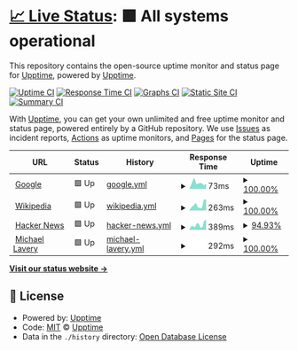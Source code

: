 # [📈 Live Status](https://demo.upptime.js.org): <!--live status--> **🟩 All systems operational**

This repository contains the open-source uptime monitor and status page for [Upptime](https://upptime.js.org), powered by [Upptime](https://github.com/upptime/upptime).

[![Uptime CI](https://github.com/upptime/upptime/workflows/Uptime%20CI/badge.svg)](https://github.com/upptime/upptime/actions?query=workflow%3A%22Uptime+CI%22)
[![Response Time CI](https://github.com/upptime/upptime/workflows/Response%20Time%20CI/badge.svg)](https://github.com/upptime/upptime/actions?query=workflow%3A%22Response+Time+CI%22)
[![Graphs CI](https://github.com/upptime/upptime/workflows/Graphs%20CI/badge.svg)](https://github.com/upptime/upptime/actions?query=workflow%3A%22Graphs+CI%22)
[![Static Site CI](https://github.com/upptime/upptime/workflows/Static%20Site%20CI/badge.svg)](https://github.com/upptime/upptime/actions?query=workflow%3A%22Static+Site+CI%22)
[![Summary CI](https://github.com/upptime/upptime/workflows/Summary%20CI/badge.svg)](https://github.com/upptime/upptime/actions?query=workflow%3A%22Summary+CI%22)

With [Upptime](https://upptime.js.org), you can get your own unlimited and free uptime monitor and status page, powered entirely by a GitHub repository. We use [Issues](https://github.com/upptime/upptime/issues) as incident reports, [Actions](https://github.com/upptime/upptime/actions) as uptime monitors, and [Pages](https://demo.upptime.js.org) for the status page.

<!--start: status pages-->
<!-- This summary is generated by Upptime (https://github.com/upptime/upptime) -->
<!-- Do not edit this manually, your changes will be overwritten -->
<!-- prettier-ignore -->
| URL | Status | History | Response Time | Uptime |
| --- | ------ | ------- | ------------- | ------ |
| <img alt="" src="https://favicons.githubusercontent.com/www.google.com" height="13"> [Google](https://www.google.com) | 🟩 Up | [google.yml](https://github.com/michaellavery/heuristics/commits/HEAD/history/google.yml) | <details><summary><img alt="Response time graph" src="./graphs/google/response-time-week.png" height="20"> 73ms</summary><br><a href="https://demo.upptime.js.org/history/google"><img alt="Response time 72" src="https://img.shields.io/endpoint?url=https%3A%2F%2Fraw.githubusercontent.com%2Fmichaellavery%2Fheuristics%2FHEAD%2Fapi%2Fgoogle%2Fresponse-time.json"></a><br><a href="https://demo.upptime.js.org/history/google"><img alt="24-hour response time 63" src="https://img.shields.io/endpoint?url=https%3A%2F%2Fraw.githubusercontent.com%2Fmichaellavery%2Fheuristics%2FHEAD%2Fapi%2Fgoogle%2Fresponse-time-day.json"></a><br><a href="https://demo.upptime.js.org/history/google"><img alt="7-day response time 73" src="https://img.shields.io/endpoint?url=https%3A%2F%2Fraw.githubusercontent.com%2Fmichaellavery%2Fheuristics%2FHEAD%2Fapi%2Fgoogle%2Fresponse-time-week.json"></a><br><a href="https://demo.upptime.js.org/history/google"><img alt="30-day response time 74" src="https://img.shields.io/endpoint?url=https%3A%2F%2Fraw.githubusercontent.com%2Fmichaellavery%2Fheuristics%2FHEAD%2Fapi%2Fgoogle%2Fresponse-time-month.json"></a><br><a href="https://demo.upptime.js.org/history/google"><img alt="1-year response time 72" src="https://img.shields.io/endpoint?url=https%3A%2F%2Fraw.githubusercontent.com%2Fmichaellavery%2Fheuristics%2FHEAD%2Fapi%2Fgoogle%2Fresponse-time-year.json"></a></details> | <details><summary><a href="https://demo.upptime.js.org/history/google">100.00%</a></summary><a href="https://demo.upptime.js.org/history/google"><img alt="All-time uptime 100.00%" src="https://img.shields.io/endpoint?url=https%3A%2F%2Fraw.githubusercontent.com%2Fmichaellavery%2Fheuristics%2FHEAD%2Fapi%2Fgoogle%2Fuptime.json"></a><br><a href="https://demo.upptime.js.org/history/google"><img alt="24-hour uptime 100.00%" src="https://img.shields.io/endpoint?url=https%3A%2F%2Fraw.githubusercontent.com%2Fmichaellavery%2Fheuristics%2FHEAD%2Fapi%2Fgoogle%2Fuptime-day.json"></a><br><a href="https://demo.upptime.js.org/history/google"><img alt="7-day uptime 100.00%" src="https://img.shields.io/endpoint?url=https%3A%2F%2Fraw.githubusercontent.com%2Fmichaellavery%2Fheuristics%2FHEAD%2Fapi%2Fgoogle%2Fuptime-week.json"></a><br><a href="https://demo.upptime.js.org/history/google"><img alt="30-day uptime 100.00%" src="https://img.shields.io/endpoint?url=https%3A%2F%2Fraw.githubusercontent.com%2Fmichaellavery%2Fheuristics%2FHEAD%2Fapi%2Fgoogle%2Fuptime-month.json"></a><br><a href="https://demo.upptime.js.org/history/google"><img alt="1-year uptime 100.00%" src="https://img.shields.io/endpoint?url=https%3A%2F%2Fraw.githubusercontent.com%2Fmichaellavery%2Fheuristics%2FHEAD%2Fapi%2Fgoogle%2Fuptime-year.json"></a></details>
| <img alt="" src="https://favicons.githubusercontent.com/en.wikipedia.org" height="13"> [Wikipedia](https://en.wikipedia.org) | 🟩 Up | [wikipedia.yml](https://github.com/michaellavery/heuristics/commits/HEAD/history/wikipedia.yml) | <details><summary><img alt="Response time graph" src="./graphs/wikipedia/response-time-week.png" height="20"> 263ms</summary><br><a href="https://demo.upptime.js.org/history/wikipedia"><img alt="Response time 220" src="https://img.shields.io/endpoint?url=https%3A%2F%2Fraw.githubusercontent.com%2Fmichaellavery%2Fheuristics%2FHEAD%2Fapi%2Fwikipedia%2Fresponse-time.json"></a><br><a href="https://demo.upptime.js.org/history/wikipedia"><img alt="24-hour response time 305" src="https://img.shields.io/endpoint?url=https%3A%2F%2Fraw.githubusercontent.com%2Fmichaellavery%2Fheuristics%2FHEAD%2Fapi%2Fwikipedia%2Fresponse-time-day.json"></a><br><a href="https://demo.upptime.js.org/history/wikipedia"><img alt="7-day response time 263" src="https://img.shields.io/endpoint?url=https%3A%2F%2Fraw.githubusercontent.com%2Fmichaellavery%2Fheuristics%2FHEAD%2Fapi%2Fwikipedia%2Fresponse-time-week.json"></a><br><a href="https://demo.upptime.js.org/history/wikipedia"><img alt="30-day response time 243" src="https://img.shields.io/endpoint?url=https%3A%2F%2Fraw.githubusercontent.com%2Fmichaellavery%2Fheuristics%2FHEAD%2Fapi%2Fwikipedia%2Fresponse-time-month.json"></a><br><a href="https://demo.upptime.js.org/history/wikipedia"><img alt="1-year response time 220" src="https://img.shields.io/endpoint?url=https%3A%2F%2Fraw.githubusercontent.com%2Fmichaellavery%2Fheuristics%2FHEAD%2Fapi%2Fwikipedia%2Fresponse-time-year.json"></a></details> | <details><summary><a href="https://demo.upptime.js.org/history/wikipedia">100.00%</a></summary><a href="https://demo.upptime.js.org/history/wikipedia"><img alt="All-time uptime 99.99%" src="https://img.shields.io/endpoint?url=https%3A%2F%2Fraw.githubusercontent.com%2Fmichaellavery%2Fheuristics%2FHEAD%2Fapi%2Fwikipedia%2Fuptime.json"></a><br><a href="https://demo.upptime.js.org/history/wikipedia"><img alt="24-hour uptime 100.00%" src="https://img.shields.io/endpoint?url=https%3A%2F%2Fraw.githubusercontent.com%2Fmichaellavery%2Fheuristics%2FHEAD%2Fapi%2Fwikipedia%2Fuptime-day.json"></a><br><a href="https://demo.upptime.js.org/history/wikipedia"><img alt="7-day uptime 100.00%" src="https://img.shields.io/endpoint?url=https%3A%2F%2Fraw.githubusercontent.com%2Fmichaellavery%2Fheuristics%2FHEAD%2Fapi%2Fwikipedia%2Fuptime-week.json"></a><br><a href="https://demo.upptime.js.org/history/wikipedia"><img alt="30-day uptime 100.00%" src="https://img.shields.io/endpoint?url=https%3A%2F%2Fraw.githubusercontent.com%2Fmichaellavery%2Fheuristics%2FHEAD%2Fapi%2Fwikipedia%2Fuptime-month.json"></a><br><a href="https://demo.upptime.js.org/history/wikipedia"><img alt="1-year uptime 99.99%" src="https://img.shields.io/endpoint?url=https%3A%2F%2Fraw.githubusercontent.com%2Fmichaellavery%2Fheuristics%2FHEAD%2Fapi%2Fwikipedia%2Fuptime-year.json"></a></details>
| <img alt="" src="https://favicons.githubusercontent.com/news.ycombinator.com" height="13"> [Hacker News](https://news.ycombinator.com) | 🟩 Up | [hacker-news.yml](https://github.com/michaellavery/heuristics/commits/HEAD/history/hacker-news.yml) | <details><summary><img alt="Response time graph" src="./graphs/hacker-news/response-time-week.png" height="20"> 389ms</summary><br><a href="https://demo.upptime.js.org/history/hacker-news"><img alt="Response time 305" src="https://img.shields.io/endpoint?url=https%3A%2F%2Fraw.githubusercontent.com%2Fmichaellavery%2Fheuristics%2FHEAD%2Fapi%2Fhacker-news%2Fresponse-time.json"></a><br><a href="https://demo.upptime.js.org/history/hacker-news"><img alt="24-hour response time 482" src="https://img.shields.io/endpoint?url=https%3A%2F%2Fraw.githubusercontent.com%2Fmichaellavery%2Fheuristics%2FHEAD%2Fapi%2Fhacker-news%2Fresponse-time-day.json"></a><br><a href="https://demo.upptime.js.org/history/hacker-news"><img alt="7-day response time 389" src="https://img.shields.io/endpoint?url=https%3A%2F%2Fraw.githubusercontent.com%2Fmichaellavery%2Fheuristics%2FHEAD%2Fapi%2Fhacker-news%2Fresponse-time-week.json"></a><br><a href="https://demo.upptime.js.org/history/hacker-news"><img alt="30-day response time 316" src="https://img.shields.io/endpoint?url=https%3A%2F%2Fraw.githubusercontent.com%2Fmichaellavery%2Fheuristics%2FHEAD%2Fapi%2Fhacker-news%2Fresponse-time-month.json"></a><br><a href="https://demo.upptime.js.org/history/hacker-news"><img alt="1-year response time 305" src="https://img.shields.io/endpoint?url=https%3A%2F%2Fraw.githubusercontent.com%2Fmichaellavery%2Fheuristics%2FHEAD%2Fapi%2Fhacker-news%2Fresponse-time-year.json"></a></details> | <details><summary><a href="https://demo.upptime.js.org/history/hacker-news">94.93%</a></summary><a href="https://demo.upptime.js.org/history/hacker-news"><img alt="All-time uptime 99.95%" src="https://img.shields.io/endpoint?url=https%3A%2F%2Fraw.githubusercontent.com%2Fmichaellavery%2Fheuristics%2FHEAD%2Fapi%2Fhacker-news%2Fuptime.json"></a><br><a href="https://demo.upptime.js.org/history/hacker-news"><img alt="24-hour uptime 100.00%" src="https://img.shields.io/endpoint?url=https%3A%2F%2Fraw.githubusercontent.com%2Fmichaellavery%2Fheuristics%2FHEAD%2Fapi%2Fhacker-news%2Fuptime-day.json"></a><br><a href="https://demo.upptime.js.org/history/hacker-news"><img alt="7-day uptime 94.93%" src="https://img.shields.io/endpoint?url=https%3A%2F%2Fraw.githubusercontent.com%2Fmichaellavery%2Fheuristics%2FHEAD%2Fapi%2Fhacker-news%2Fuptime-week.json"></a><br><a href="https://demo.upptime.js.org/history/hacker-news"><img alt="30-day uptime 98.83%" src="https://img.shields.io/endpoint?url=https%3A%2F%2Fraw.githubusercontent.com%2Fmichaellavery%2Fheuristics%2FHEAD%2Fapi%2Fhacker-news%2Fuptime-month.json"></a><br><a href="https://demo.upptime.js.org/history/hacker-news"><img alt="1-year uptime 99.90%" src="https://img.shields.io/endpoint?url=https%3A%2F%2Fraw.githubusercontent.com%2Fmichaellavery%2Fheuristics%2FHEAD%2Fapi%2Fhacker-news%2Fuptime-year.json"></a></details>
| <img alt="" src="https://favicons.githubusercontent.com/www.michaellavery.com" height="13"> [Michael Lavery](https://www.michaellavery.com) | 🟩 Up | [michael-lavery.yml](https://github.com/michaellavery/heuristics/commits/HEAD/history/michael-lavery.yml) | <details><summary><img alt="Response time graph" src="./graphs/michael-lavery/response-time-week.png" height="20"> 292ms</summary><br><a href="https://demo.upptime.js.org/history/michael-lavery"><img alt="Response time 296" src="https://img.shields.io/endpoint?url=https%3A%2F%2Fraw.githubusercontent.com%2Fmichaellavery%2Fheuristics%2FHEAD%2Fapi%2Fmichael-lavery%2Fresponse-time.json"></a><br><a href="https://demo.upptime.js.org/history/michael-lavery"><img alt="24-hour response time 158" src="https://img.shields.io/endpoint?url=https%3A%2F%2Fraw.githubusercontent.com%2Fmichaellavery%2Fheuristics%2FHEAD%2Fapi%2Fmichael-lavery%2Fresponse-time-day.json"></a><br><a href="https://demo.upptime.js.org/history/michael-lavery"><img alt="7-day response time 292" src="https://img.shields.io/endpoint?url=https%3A%2F%2Fraw.githubusercontent.com%2Fmichaellavery%2Fheuristics%2FHEAD%2Fapi%2Fmichael-lavery%2Fresponse-time-week.json"></a><br><a href="https://demo.upptime.js.org/history/michael-lavery"><img alt="30-day response time 311" src="https://img.shields.io/endpoint?url=https%3A%2F%2Fraw.githubusercontent.com%2Fmichaellavery%2Fheuristics%2FHEAD%2Fapi%2Fmichael-lavery%2Fresponse-time-month.json"></a><br><a href="https://demo.upptime.js.org/history/michael-lavery"><img alt="1-year response time 296" src="https://img.shields.io/endpoint?url=https%3A%2F%2Fraw.githubusercontent.com%2Fmichaellavery%2Fheuristics%2FHEAD%2Fapi%2Fmichael-lavery%2Fresponse-time-year.json"></a></details> | <details><summary><a href="https://demo.upptime.js.org/history/michael-lavery">100.00%</a></summary><a href="https://demo.upptime.js.org/history/michael-lavery"><img alt="All-time uptime 98.04%" src="https://img.shields.io/endpoint?url=https%3A%2F%2Fraw.githubusercontent.com%2Fmichaellavery%2Fheuristics%2FHEAD%2Fapi%2Fmichael-lavery%2Fuptime.json"></a><br><a href="https://demo.upptime.js.org/history/michael-lavery"><img alt="24-hour uptime 100.00%" src="https://img.shields.io/endpoint?url=https%3A%2F%2Fraw.githubusercontent.com%2Fmichaellavery%2Fheuristics%2FHEAD%2Fapi%2Fmichael-lavery%2Fuptime-day.json"></a><br><a href="https://demo.upptime.js.org/history/michael-lavery"><img alt="7-day uptime 100.00%" src="https://img.shields.io/endpoint?url=https%3A%2F%2Fraw.githubusercontent.com%2Fmichaellavery%2Fheuristics%2FHEAD%2Fapi%2Fmichael-lavery%2Fuptime-week.json"></a><br><a href="https://demo.upptime.js.org/history/michael-lavery"><img alt="30-day uptime 97.69%" src="https://img.shields.io/endpoint?url=https%3A%2F%2Fraw.githubusercontent.com%2Fmichaellavery%2Fheuristics%2FHEAD%2Fapi%2Fmichael-lavery%2Fuptime-month.json"></a><br><a href="https://demo.upptime.js.org/history/michael-lavery"><img alt="1-year uptime 98.04%" src="https://img.shields.io/endpoint?url=https%3A%2F%2Fraw.githubusercontent.com%2Fmichaellavery%2Fheuristics%2FHEAD%2Fapi%2Fmichael-lavery%2Fuptime-year.json"></a></details>

<!--end: status pages-->

[**Visit our status website →**](https://demo.upptime.js.org)

## 📄 License

- Powered by: [Upptime](https://github.com/upptime/upptime)
- Code: [MIT](./LICENSE) © [Upptime](https://upptime.js.org)
- Data in the `./history` directory: [Open Database License](https://opendatacommons.org/licenses/odbl/1-0/)
